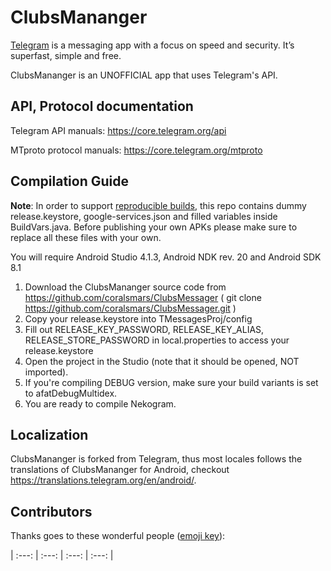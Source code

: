 # ClubsMananger

[Telegram](https://telegram.org) is a messaging app with a focus on speed and security. It’s superfast, simple and free.

ClubsMananger is an UNOFFICIAL app that uses Telegram's API.


## API, Protocol documentation

Telegram API manuals: https://core.telegram.org/api

MTproto protocol manuals: https://core.telegram.org/mtproto

## Compilation Guide

**Note**: In order to support [reproducible builds](https://core.telegram.org/reproducible-builds), this repo contains dummy release.keystore,  google-services.json and filled variables inside BuildVars.java. Before publishing your own APKs please make sure to replace all these files with your own.

You will require Android Studio 4.1.3, Android NDK rev. 20 and Android SDK 8.1

1. Download the ClubsMananger source code from https://github.com/coralsmars/ClubsMessager ( git clone https://github.com/coralsmars/ClubsMessager.git )
2. Copy your release.keystore into TMessagesProj/config
3. Fill out RELEASE_KEY_PASSWORD, RELEASE_KEY_ALIAS, RELEASE_STORE_PASSWORD in local.properties to access your  release.keystore
4. Open the project in the Studio (note that it should be opened, NOT imported).
5. If you're compiling DEBUG version, make sure your build variants is set to afatDebugMultidex.
6. You are ready to compile Nekogram.

## Localization

ClubsMananger is forked from Telegram, thus most locales follows the translations of ClubsMananger for Android, checkout https://translations.telegram.org/en/android/.

## Contributors

Thanks goes to these wonderful people ([emoji key](https://allcontributors.org/docs/en/emoji-key)):

<!-- ALL-CONTRIBUTORS-LIST:START - Do not remove or modify this section -->
| :---: | :---: | :---: | :---: |
<!-- ALL-CONTRIBUTORS-LIST:END -->

